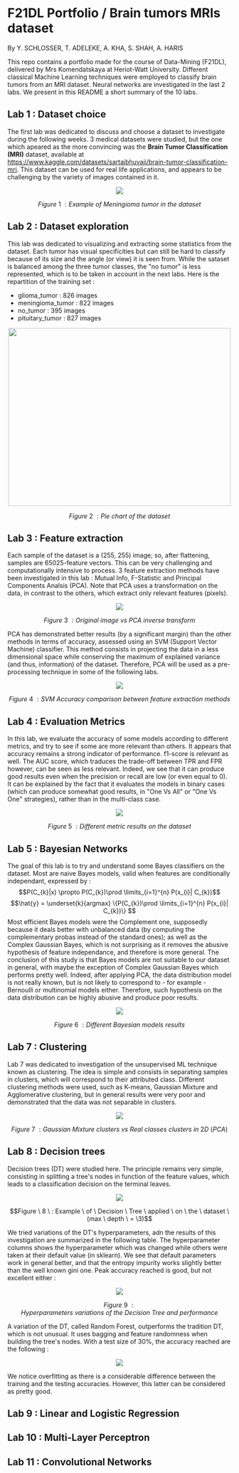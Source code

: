 # F21DL Portfolio / Brain tumors MRIs dataset 
By Y. SCHLOSSER, T. ADELEKE, A. KHA, S. SHAH, A. HARIS


This repo contains a portfolio made for the course of Data-Mining (F21DL), delivered by Mrs Komendatskaya at Heriot-Watt University. Different classical Machine Learning techniques were employed to classify brain tumors from an MRI dataset. Neural networks are investigated in the last 2 labs. We present in this README a short summary of the 10 labs.

## Lab 1 : Dataset choice

The first lab was dedicated to discuss and choose a dataset to investigate during the following weeks.
3 medical datasets were studied, but the one which apeared as the more convincing was the __Brain Tumor Classification (MRI)__ dataset, available at https://www.kaggle.com/datasets/sartajbhuvaji/brain-tumor-classification-mri. This dataset can be used for real life applications, and appears to be challenging by the variety of images contained in it.

<p align="center">
  <img src="images/meningioma.png"/>
</p>

$$Figure \ 1 \ : Example \ of \ Meningioma \ tumor \ in \ the \ dataset$$

## Lab 2 : Dataset exploration

This lab was dedicated to visualizing and extracting some statistics from the dataset. Each tumor has visual specificities but can still be hard to classify because of its size and the angle (or view) it is seen from.
While the sataset is balanced among the three tumor classes, the "no tumor" is less represented, which is to be taken in account in the next labs. Here is the repartition of the training set :
- glioma_tumor : 826 images
- meningioma_tumor : 822 images
- no_tumor : 395 images
- pituitary_tumor : 827 images

<p align="center">
  <img src="images/repartition.png " 
       width="500" 
       height="400"/>
</p>

$$Figure \ 2 \ : Pie \ chart \ of \ the \ dataset$$


## Lab 3 : Feature extraction

Each sample of the dataset is a (255, 255) image; so, after flattening, samples are 65025-feature vectors. This can be very challenging and computationally intensive to process. 3 feature extraction methods have been investigated in this lab : Mutual Info, F-Statistic and Principal Components Analsis (PCA). Note that PCA uses a transformation on the data, in contrast to the others, which extract only relevant features (pixels). 

<p align="center">
  <img src="images/pca_inv.png"/>
</p>

$$Figure \ 3 \ : Original \ image \ vs \ PCA \ inverse \ transform$$

PCA has demonstrated better results (by a significant margin) than the other methods  in terms of accuracy, assessed using an SVM (Support Vector Machine) classifier. This method consists in projecting the data in a less dimensional space while conserving the maximum of explained variance (and thus, information) of the dataset.
Therefore, PCA will be used as a pre-processing technique in some of the following labs.


<p align="center">
  <img src="images/pca_acc.png"/>
</p>

  $$Figure \ 4 \ : SVM \ Accuracy \ comparison \ between \ feature \ extraction \ methods$$

## Lab 4 : Evaluation Metrics

In this lab, we evaluate the accuracy of some models according to different metrics, and try to see if some are more relevant than others. It appears that accuracy remains a strong indicator of performance. f1-score is relevant as well. The AUC score, which traduces the trade-off between TPR and FPR however, can be seen as less relevant. Indeed, we see that it can produce good results even when the precision or recall are low (or even equal to 0). It can be explained by the fact that it evaluates the models in binary cases (which can produce somewhat good results, in "One Vs All" or "One Vs One" strategies), rather than in the multi-class case.

<p align="center">
  <img src="images/eval.png"/>
</p>

  $$Figure \ 5 \ :  Different \ metric \ results \ on \ the \ dataset$$

## Lab 5 : Bayesian Networks

The goal of this lab is to try and understand some Bayes classifiers on the dataset. 
Most are naive Bayes models, valid when features are conditionally independant, expressed by : $$P(C_{k}|x)  \propto P(C_{k})\prod \limits_{i=1}^{n} P(x_{i}| C_{k})$$
$$\hat{y} = \underset{k}{argmax} \{P(C_{k})\prod \limits_{i=1}^{n} P(x_{i}| C_{k})\} $$
Most efficient Bayes models were the Complement one, supposedly because it deals better with unbalanced data (by computing the complementary probas instead of the standard ones); as well as the Complex Gaussian Bayes, which is not surprising as it removes the abusive hypothesis of feature independance, and therefore is more general.
The conclusion of this study is that Bayes models are not suitable to our dataset in general, with maybe the exception of Complex Gaussian Bayes which performs pretty well. Indeed, after applying PCA, the data distribution model is not really known, but is not likely to correspond to - for example - Bernoulli or multinomial models either. Therefore, such hypothesis on the data distribution can be highly abusive and produce poor results.

<p align="center">
  <img src="images/bayes.png"/>
</p>

  $$Figure \ 6 \ :  Different \ Bayesian \ models \ results$$

## Lab 7 : Clustering

Lab 7 was dedicated to investigation of the unsupervised ML technique known as clustering. The idea is simple and consists in separating samples in clusters, which will correspond to their attributed class.
Different clustering methods were used, such as K-means, Gaussian Mixture and Agglomerative clustering, but in general results were very poor and demonstrated that the data was not separable in clusters.

<p align="center">
  <img src="images/mixture.png"/>
</p>

  $$Figure \ 7 \ :  Gaussian \ Mixture \ clusters \ vs \ Real \ classes \ clusters \ in \ 2D \ (PCA)$$

## Lab 8 : Decision trees

Decision trees (DT) were studied here. The principle remains very simple, consisting in splitting a tree's nodes in function of the feature values, which leads to a classification decision on the terminal leaves.

<p align="center">
  <img src="images/tree.png"/>
</p>

  $$Figure \ 8 \ :  Example \ of \ Decision \ Tree \ applied \ on \ the \ dataset \ (max \ depth \ = \3)$$
  
We tried variations of the DT's hyperparameters, adn the results of this investigation are summarized in the following table. The hyperparameter columns shows the hyperparameter which was changed while others were taken at their default value (in sklearn). We see that default parameters work in general better, and that the entropy impurity works slightly better than the well known gini one. Peak accuracy reached is good, but not excellent either :


<p align="center">
  <img src="images/dt_metrics.png"/>
</p>

  $$Figure \ 9 \ :  Hyperparameters \ variations \ of \ the \ Decision \ Tree \ and \ performance $$
  
A variation of the DT, called Random Forest, outperforms the tradition DT, which is not unusual. It uses bagging and feature randomness when building the tree's nodes.
With a test size of 30%, the accuracy reached are the following :

<p align="center">
  <img src="images/random_forest.png"/>
</p>

We notice overfitting as there is a considerable difference between the training and the testing accuracies. However, this latter can be considered as pretty good.


## Lab 9 : Linear and Logistic Regression

## Lab 10 : Multi-Layer Perceptron

## Lab 11 : Convolutional Networks
